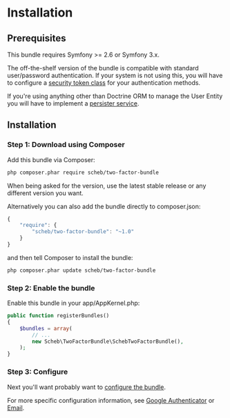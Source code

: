 Installation
============

## Prerequisites

This bundle requires Symfony >= 2.6 or Symfony 3.x.

The off-the-shelf version of the bundle is compatible with standard user/password authentication. If your system is not using this, you will have to configure a [security token class](configuration.md) for your authentication methods.

If you're using anything other than Doctrine ORM to manage the User Entity you will have to implement a [persister service](persister.md).


## Installation

### Step 1: Download using Composer

Add this bundle via Composer:

```bash
php composer.phar require scheb/two-factor-bundle
```

When being asked for the version, use the latest stable release or any different version you want.

Alternatively you can also add the bundle directly to composer.json:

```js
{
    "require": {
        "scheb/two-factor-bundle": "~1.0"
    }
}
```

and then tell Composer to install the bundle:

```bash
php composer.phar update scheb/two-factor-bundle
```

### Step 2: Enable the bundle

Enable this bundle in your app/AppKernel.php:

```php
public function registerBundles()
{
    $bundles = array(
        // ...
        new Scheb\TwoFactorBundle\SchebTwoFactorBundle(),
    );
}
```

### Step 3: Configure

Next you'll want probably want to [configure the bundle](configuration.md).

For more specific configuration information, see [Google Authenticator](google.md) or [Email](email.md).

